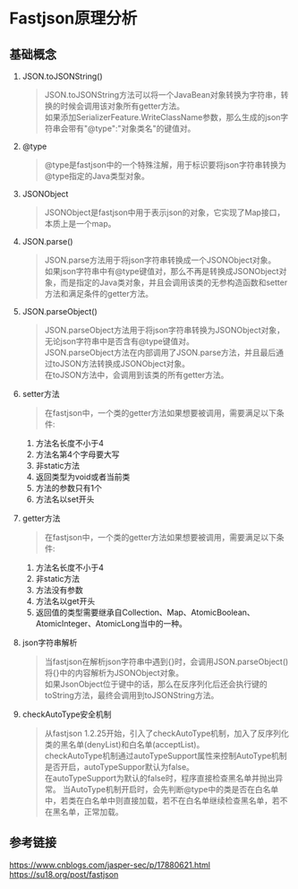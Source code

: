 # Fastjson原理分析

## 基础概念

1. JSON.toJSONString()  
    >JSON.toJSONString方法可以将一个JavaBean对象转换为字符串，转换的时候会调用该对象所有getter方法。  
    >如果添加SerializerFeature.WriteClassName参数，那么生成的json字符串会带有"@type":"对象类名"的键值对。

2. @type  
    >@type是fastjson中的一个特殊注解，用于标识要将json字符串转换为@type指定的Java类型对象。  

3. JSONObject  
    >JSONObject是fastjson中用于表示json的对象，它实现了Map接口，本质上是一个map。

4. JSON.parse()  
    >JSON.parse方法用于将json字符串转换成一个JSONObject对象。  
    >如果json字符串中有@type键值对，那么不再是转换成JSONObject对象，而是指定的Java类对象，并且会调用该类的无参构造函数和setter方法和满足条件的getter方法。

5. JSON.parseObject()
    >JSON.parseObject方法用于将json字符串转换为JSONObject对象，无论json字符串中是否含有@type键值对。  
    >JSON.parseObject方法在内部调用了JSON.parse方法，并且最后通过toJSON方法转换成JSONObject对象。  
    >在toJSON方法中，会调用到该类的所有getter方法。

6. setter方法
    >在fastjson中，一个类的getter方法如果想要被调用，需要满足以下条件:  
    1. 方法名长度不小于4
    2. 方法名第4个字母要大写
    3. 非static方法
    4. 返回类型为void或者当前类
    5. 方法的参数只有1个
    6. 方法名以set开头

7. getter方法
    >在fastjson中，一个类的getter方法如果想要被调用，需要满足以下条件:  
    1. 方法名长度不小于4
    2. 非static方法
    3. 方法没有参数
    4. 方法名以get开头
    5. 返回值的类型需要继承自Collection、Map、AtomicBoolean、AtomicInteger、AtomicLong当中的一种。

8. json字符串解析
    >当fastjson在解析json字符串中遇到{}时，会调用JSON.parseObject()将{}中的内容解析为JSONObject对象。  
    >如果JsonObject位于键中的话，那么在反序列化后还会执行键的toString方法，最终会调用到toJSONString方法。

9. checkAutoType安全机制
    >从fastjson 1.2.25开始，引入了checkAutoType机制，加入了反序列化类的黑名单(denyList)和白名单(acceptList)。  
    >checkAutoType机制通过autoTypeSupport属性来控制AutoType机制是否开启，autoTypeSuppor默认为false。  
    >在autoTypeSupport为默认的false时，程序直接检查黑名单并抛出异常。
    >当AutoType机制开启时，会先判断@type中的类是否在白名单中，若类在白名单中则直接加载，若不在白名单继续检查黑名单，若不在黑名单，正常加载。

## 参考链接

<https://www.cnblogs.com/jasper-sec/p/17880621.html>  
<https://su18.org/post/fastjson>
